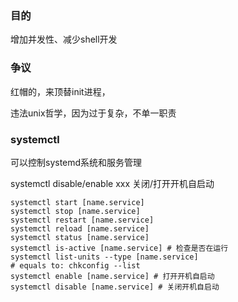 ### 目的

增加并发性、减少shell开发



### 争议

红帽的，来顶替init进程，

违法unix哲学，因为过于复杂，不单一职责



### systemctl

可以控制systemd系统和服务管理

systemctl disable/enable xxx 关闭/打开开机自启动

```shell
systemctl start [name.service]
systemctl stop [name.service]
systemctl restart [name.service]
systemctl reload [name.service]
systemctl status [name.service]
systemctl is-active [name.service] # 检查是否在运行
systemctl list-units --type [name.service]
# equals to: chkconfig --list
systemctl enable [name.service] # 打开开机自启动
systemctl disable [name.service] # 关闭开机自启动
```



